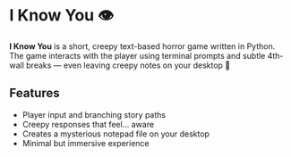 # I Know You 👁️

**I Know You** is a short, creepy text-based horror game written in Python.  
The game interacts with the player using terminal prompts and subtle 4th-wall breaks — even leaving creepy notes on your desktop 👻

## Features
- Player input and branching story paths
- Creepy responses that feel... aware
- Creates a mysterious notepad file on your desktop
- Minimal but immersive experience